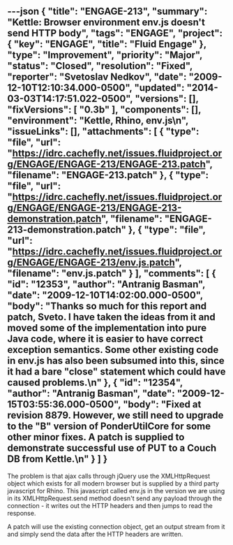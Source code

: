 ---json
{
  "title": "ENGAGE-213",
  "summary": "Kettle: Browser environment env.js doesn't send HTTP body",
  "tags": "ENGAGE",
  "project": {
    "key": "ENGAGE",
    "title": "Fluid Engage"
  },
  "type": "Improvement",
  "priority": "Major",
  "status": "Closed",
  "resolution": "Fixed",
  "reporter": "Svetoslav Nedkov",
  "date": "2009-12-10T12:10:34.000-0500",
  "updated": "2014-03-03T14:17:51.022-0500",
  "versions": [],
  "fixVersions": [
    "0.3b"
  ],
  "components": [],
  "environment": "Kettle, Rhino, env.js\n",
  "issueLinks": [],
  "attachments": [
    {
      "type": "file",
      "url": "https://idrc.cachefly.net/issues.fluidproject.org/ENGAGE/ENGAGE-213/ENGAGE-213.patch",
      "filename": "ENGAGE-213.patch"
    },
    {
      "type": "file",
      "url": "https://idrc.cachefly.net/issues.fluidproject.org/ENGAGE/ENGAGE-213/ENGAGE-213-demonstration.patch",
      "filename": "ENGAGE-213-demonstration.patch"
    },
    {
      "type": "file",
      "url": "https://idrc.cachefly.net/issues.fluidproject.org/ENGAGE/ENGAGE-213/env.js.patch",
      "filename": "env.js.patch"
    }
  ],
  "comments": [
    {
      "id": "12353",
      "author": "Antranig Basman",
      "date": "2009-12-10T14:02:00.000-0500",
      "body": "Thanks so much for this report and patch, Sveto. I have taken the ideas from it and moved some of the implementation into pure Java code, where it is easier to have correct exception semantics. Some other existing code in env.js has also been subsumed into this, since it had a bare \"close\" statement which could have caused problems.\n"
    },
    {
      "id": "12354",
      "author": "Antranig Basman",
      "date": "2009-12-15T03:55:36.000-0500",
      "body": "Fixed at revision 8879. However, we still need to upgrade to the \"B\" version of PonderUtilCore for some other minor fixes. A patch is supplied to demonstrate successful use of PUT to a Couch DB from Kettle.\n"
    }
  ]
}
---
The problem is that ajax calls through jQuery use the XMLHttpRequest object which exists for all modern browser but is supplied by a third party javascript for Rhino. This javascript called env.js in the version we are using in its XMLHttpRequest.send method doesn't send any payload through the connection - it writes out the HTTP headers and then jumps to read the response.

A patch will use the existing connection object, get an output stream from it and simply send the data after the HTTP headers are written.

        